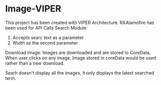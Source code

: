 # Image-VIPER

This project has been created with VIPER Architecture. 
RXAlamofire has been used for API Calls
Search Module: 
  1. Accepts searc text as a parameter
  2. Width as the second parameter
  
Download Image:
  Images are downloaded and are stored to CoreData, When user clicks on any image, 
Image stored in coreData would be used rather than a new download. 

Searh doesn't display all the images, it only displays the latest searched term.
